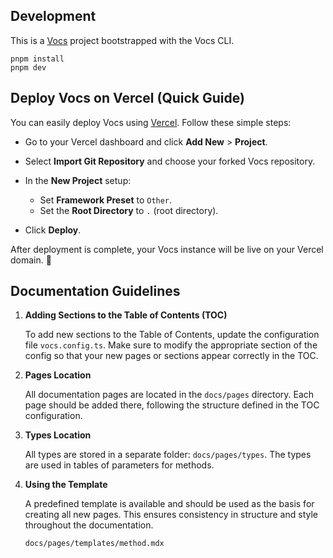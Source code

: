 ## Development

This is a [Vocs](https://vocs.dev) project bootstrapped with the Vocs CLI.

```
pnpm install
pnpm dev
```


## Deploy Vocs on Vercel (Quick Guide)

You can easily deploy Vocs using [Vercel](https://vercel.com). Follow these simple steps:

* Go to your Vercel dashboard and click **Add New** > **Project**.
* Select **Import Git Repository** and choose your forked Vocs repository.
* In the **New Project** setup:

  * Set **Framework Preset** to `Other`.
  * Set the **Root Directory** to `.` (root directory).
* Click **Deploy**.

After deployment is complete, your Vocs instance will be live on your Vercel domain. 🎉


## Documentation Guidelines

1. **Adding Sections to the Table of Contents (TOC)**

    To add new sections to the Table of Contents, update the configuration file `vocs.config.ts`. Make sure to modify the appropriate section of the config so that your new pages or sections appear correctly in the TOC.

2. **Pages Location**

    All documentation pages are located in the `docs/pages` directory. Each page should be added there, following the structure defined in the TOC configuration.

3. **Types Location**

    All types are stored in a separate folder: `docs/pages/types`. The types are used in tables of parameters for methods.

4. **Using the Template**

    A predefined template is available and should be used as the basis for creating all new pages. This ensures consistency in structure and style throughout the documentation.

    `docs/pages/templates/method.mdx`

